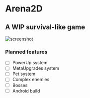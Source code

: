 # Arena2D
## A WIP survival-like game

![screenshot](https://i.imgur.com/rYWnIv5.png)

### Planned features
- [ ] PowerUp system
- [ ] MetaUpgrades system
- [ ] Pet system
- [ ] Complex enemies
- [ ] Bosses
- [ ] Android build
